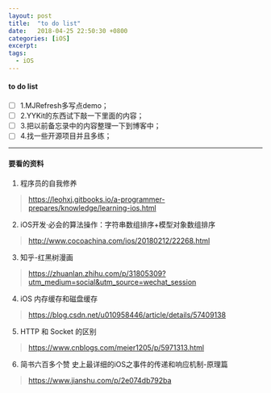 ```yaml
---
layout: post
title:  "to do list"
date:   2018-04-25 22:50:30 +0800
categories: [iOS]
excerpt: 
tags:
  - iOS
---
```


#### to do list
- [ ] 1.MJRefresh多写点demo；
- [ ] 2.YYKit的东西试下敲一下里面的内容；
- [ ] 3.把以前备忘录中的内容整理一下到博客中；
- [ ] 4.找一些开源项目并且多练；
---
#### 要看的资料

1. 程序员的自我修养
> https://leohxj.gitbooks.io/a-programmer-prepares/knowledge/learning-ios.html

2. iOS开发·必会的算法操作：字符串数组排序+模型对象数组排序
> http://www.cocoachina.com/ios/20180212/22268.html

3. 知乎-红黑树漫画
> https://zhuanlan.zhihu.com/p/31805309?utm_medium=social&utm_source=wechat_session

4. iOS 内存缓存和磁盘缓存
> https://blog.csdn.net/u010958446/article/details/57409138

5. HTTP 和 Socket 的区别
> https://www.cnblogs.com/meier1205/p/5971313.html

6. 简书六百多个赞 史上最详细的iOS之事件的传递和响应机制-原理篇
> https://www.jianshu.com/p/2e074db792ba